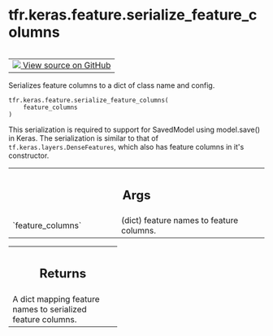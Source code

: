 <div itemscope itemtype="http://developers.google.com/ReferenceObject">
<meta itemprop="name" content="tfr.keras.feature.serialize_feature_columns" />
<meta itemprop="path" content="Stable" />
</div>

# tfr.keras.feature.serialize_feature_columns

<!-- Insert buttons and diff -->

<table class="tfo-notebook-buttons tfo-api" align="left">

<td>
  <a target="_blank" href="https://github.com/tensorflow/ranking/tree/master/tensorflow_ranking/python/keras/feature.py">
    <img src="https://www.tensorflow.org/images/GitHub-Mark-32px.png" />
    View source on GitHub
  </a>
</td>
</table>

Serializes feature columns to a dict of class name and config.

<pre class="devsite-click-to-copy prettyprint lang-py tfo-signature-link">
<code>tfr.keras.feature.serialize_feature_columns(
    feature_columns
)
</code></pre>

<!-- Placeholder for "Used in" -->

This serialization is required to support for SavedModel using model.save() in
Keras. The serialization is similar to that of `tf.keras.layers.DenseFeatures`,
which also has feature columns in it's constructor.

<!-- Tabular view -->

 <table class="responsive fixed orange">
<colgroup><col width="214px"><col></colgroup>
<tr><th colspan="2"><h2 class="add-link">Args</h2></th></tr>

<tr>
<td>
`feature_columns`
</td>
<td>
(dict) feature names to feature columns.
</td>
</tr>
</table>

<!-- Tabular view -->

 <table class="responsive fixed orange">
<colgroup><col width="214px"><col></colgroup>
<tr><th colspan="2"><h2 class="add-link">Returns</h2></th></tr>
<tr class="alt">
<td colspan="2">
A dict mapping feature names to serialized feature columns.
</td>
</tr>

</table>
